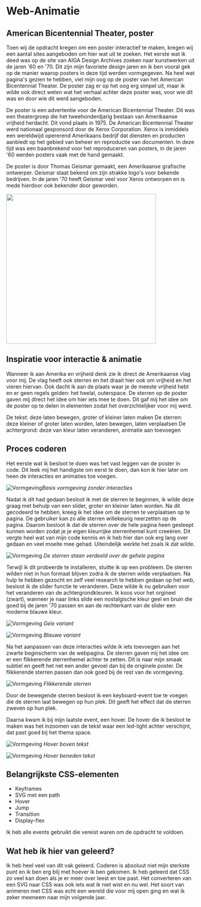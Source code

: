 # Web-Animatie

## American Bicentennial Theater, poster 

Toen wij de opdracht kregen om een poster interactief te maken, kregen wij een aantal sites aangeboden om hier wat uit te zoeken. Het eerste wat ik deed was op de site van AIGA Design Archives zoeken naar kunstwerken uit de jaren '60 en '70. Dit zijn mijn favoriete design jaren en ik ben vooral gek op de manier waarop posters in deze tijd werden vormgegeven. 
Na heel wat pagina's gezien te hebben, viel mijn oog op de poster van het American Bicentennial Theater. 
De poster zag er op het oog erg simpel uit, maar ik wilde ook direct weten wat het verhaal achter deze poster was, voor wie dit was en door wie dit werd aangeboden.

De poster is een advertentie voor de American Bicentennial Theater. Dit was een theatergroep die het tweehonderdjarig bestaan van Amerikaanse vrijheid herdacht. Dit vond plaats in 1975. De American Bicentennial Theater werd nationaal gesponsord door de Xerox Corporation. Xerox is inmiddels een wereldwijd opererend Amerikaans bedrijf dat diensten en producten aanbiedt op het gebied van beheer en reproductie van documenten. In deze tijd was een baanbrekend voor het reproduceren van posters, in de jaren '60 werden posters vaak met de hand gemaakt. 

De poster is door Thomas Geismar gemaakt, een Amerikaanse grafische ontwerper. Geismar staat bekend om zijn strakke logo's voor bekende bedrijven. In de jaren '70 heeft Geismar veel voor Xerox ontworpen en is mede hierdoor ook bekender door geworden. 


<img src="screenshots/29080_or.jpg" width="400px" />
  
  ## Inspiratie voor interactie & animatie
  
  Wanneer ik aan Amerika en vrijheid denk zie ik direct de Amerikaanse vlag voor mij. De vlag heeft ook sterren en het draait hier ook om vrijheid en het vieren hiervan. Ook dacht ik aan de plaats waar je de meeste vrijheid hebt en er geen regels gelden: het heelal, outerspace. 
  De sterren op de poster gaven mij direct het idee om hier iets mee te doen. Dit gaf mij het idee om de poster op te delen in elementen zodat het overzichtelijker voor mij werd. 
  
  De tekst: deze laten bewegen, groter of kleiner laten maken
  De sterren: deze kleiner of groter laten worden, laten bewegen, laten verplaatsen
  De achtergrond: deze van kleur laten veranderen, animatie aan toevoegen
  
  ## Proces coderen
  
  Het eerste wat ik besloot te doen was het vast leggen van de poster in code. Dit leek mij het handigste om eerst te doen, dan kon ik hier later om heen de interacties en animaties toe voegen. 
  
  ![Vormgeving](screenshots/basic-screen.png)*Basis vormgeving zonder interacties*
  
  Nadat ik dit had gedaan besloot ik met de sterren te beginnen, ik wilde deze graag met behulp van een slider, groter en kleiner laten worden. Na dit gecodeerd te hebben, kreeg ik het idee om de sterren te verplaatsen op te pagina. De gebruiker kan zo alle sterren willekeurig neerzetten op de pagina. 
  Daarom besloot ik dat de sterren over de hele pagina heen gesleept kunnen worden zodat je je eigen kleurrijke sterrenhemel kunt creeëren. Dit vergte heel wat van mijn code kennis en ik heb hier dan ook erg lang over gedaan en veel moeite mee gehad. Uiteindelijk werkte het zoals ik dat wilde. 
   
   ![Vormgeving](screenshots/verplaatst.png) *De sterren staan verdeeld over de gehele pagina*
  
  Terwijl ik dit probeerde te installeren, stuitte ik op een probleem. De sterren wilden niet in hun formaat blijven zodra ik de sterren wilde verplaatsen. Na hulp te hebben gezocht en zelf veel research te hebben gedaan op het web, besloot ik de slider functie te veranderen. Deze wilde ik nu gebruiken voor het veranderen van de achtergrondkleuren. Ik koos voor het orgineel (zwart), wanneer je naar links slide een nostalgische kleur geel en bruin die goed bij de jaren '70 passen en aan de rechterkant van de slider een moderne blauwe kleur. 
  
  ![Vormgeving](screenshots/geel.png) *Gele variant*
  
   ![Vormgeving](screenshots/blauw.png) *Blauwe variant*
   
   
   Na het aanpassen van deze interacties wilde ik iets toevoegen aan het zwarte beginscherm van de webpagina. De sterren gaven mij het idee om er een flikkerende sterrenhemel achter te zetten. Dit is naar mijn smaak subtiel en geeft het net een ander gevoel dan bij de originele poster. De flikkerende sterren passen dan ook goed bij de rest van de vormgeving. 
   
   ![Vormgeving](screenshots/basic-screen.png) *Flikkerende sterren* 
   
   
   Door de bewegende sterren besloot ik een keyboard-event toe te voegen die de sterren laat bewegen op hun plek. Dit geeft het effect dat de sterren zweven op hun plek. 
   
   Daarna kwam ik bij mijn laatste event, een hover. De hover die ik besloot te maken was het inzoomen van de tekst waar een led-light achter verschijnt, dat past goed bij het thema space. 
   
   
   ![Vormgeving](screenshots/hover-boven.png) *Hover boven tekst* 
   
   
   ![Vormgeving](screenshots/hover-beneden.png) *Hover beneden tekst* 
   
   
   ## Belangrijkste CSS-elementen
   
   *  Keyframes
   *  SVG met een path
   *  Hover
   *  Jump
   *  Transition
   *  Display-flex
   
   Ik heb alle events gebruikt die vereist waren om de opdracht te voldoen. 
   
   
   ## Wat heb ik hier van geleerd?
   
   Ik heb heel veel van dit vak geleerd. Coderen is absoluut niet mijn sterkste punt en ik ben erg blij met hoever ik ben gekomen. Ik heb geleerd dat CSS zo veel kan doen als je er meer over leest en toe past. Het converteren van een SVG naar CSS was ook iets wat ik niet wist en nu wel. Het soort van animeren met CSS was echt een wereld die voor mij open ging en wat ik zeker meeneem naar mijn volgende jaar.
  
   
   
 
